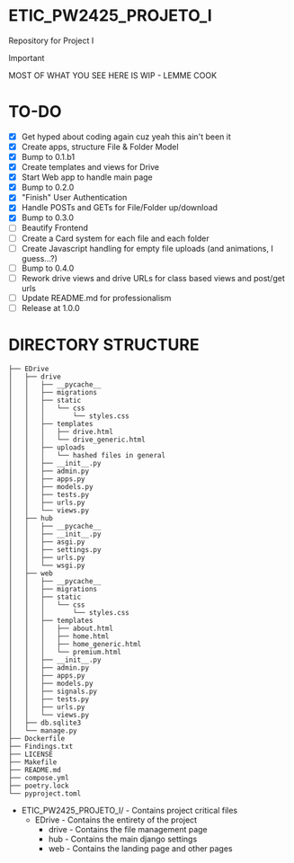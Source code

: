 # ETIC_PW2425_PROJETO_I
Repository for Project I

> [!IMPORTANT]
> MOST OF WHAT YOU SEE HERE IS WIP - LEMME COOK

# TO-DO
- [x] Get hyped about coding again cuz yeah this ain't been it
- [x] Create apps, structure File & Folder Model
- [x] Bump to 0.1.b1
- [x] Create templates and views for Drive
- [x] Start Web app to handle main page
- [x] Bump to 0.2.0
- [x] "Finish" User Authentication
- [x] Handle POSTs and GETs for File/Folder up/download
- [x] Bump to 0.3.0
- [ ] Beautify Frontend
- [ ] Create a Card system for each file and each folder
- [ ] Create Javascript handling for empty file uploads (and animations, I guess...?)
- [ ] Bump to 0.4.0
- [ ] Rework drive views and drive URLs for class based views and post/get urls
- [ ] Update README.md for professionalism
- [ ] Release at 1.0.0

# DIRECTORY STRUCTURE
```
├── EDrive
│   ├── drive
│   │   ├── __pycache__
│   │   ├── migrations
│   │   ├── static
│   │   │   └── css
│   │   │       └── styles.css
│   │   ├── templates
│   │   │   ├── drive.html
│   │   │   └── drive_generic.html
│   │   ├── uploads
│   │   │   └── hashed files in general
│   │   ├── __init__.py
│   │   ├── admin.py
│   │   ├── apps.py
│   │   ├── models.py
│   │   ├── tests.py
│   │   ├── urls.py
│   │   └── views.py
│   ├── hub
│   │   ├── __pycache__
│   │   ├── __init__.py
│   │   ├── asgi.py
│   │   ├── settings.py
│   │   ├── urls.py
│   │   └── wsgi.py
│   ├── web
│   │   ├── __pycache__
│   │   ├── migrations
│   │   ├── static
│   │   │   └── css
│   │   │       └── styles.css
│   │   ├── templates
│   │   │   ├── about.html
│   │   │   ├── home.html
│   │   │   ├── home_generic.html
│   │   │   └── premium.html
│   │   ├── __init__.py
│   │   ├── admin.py
│   │   ├── apps.py
│   │   ├── models.py
│   │   ├── signals.py
│   │   ├── tests.py
│   │   ├── urls.py
│   │   └── views.py
│   ├── db.sqlite3
│   └── manage.py
├── Dockerfile
├── Findings.txt
├── LICENSE
├── Makefile
├── README.md
├── compose.yml
├── poetry.lock
└── pyproject.toml
```

- ETIC_PW2425_PROJETO_I/ - Contains project critical files 
    - EDrive - Contains the entirety of the project
        - drive - Contains the file management page
        - hub - Contains the main django settings
        - web - Contains the landing page and other pages
